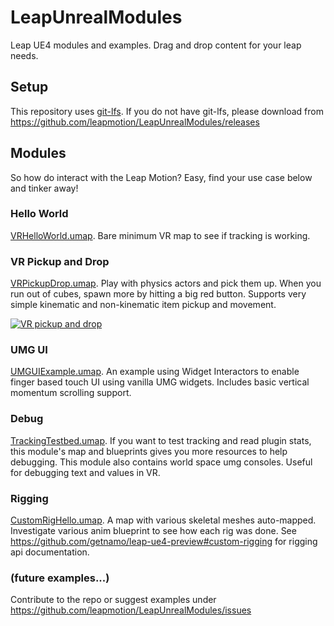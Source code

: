 # LeapUnrealModules
Leap UE4 modules and examples. Drag and drop content for your leap needs.

## Setup

This repository uses [git-lfs](https://git-lfs.github.com/). If you do not have git-lfs, please download from https://github.com/leapmotion/LeapUnrealModules/releases

## Modules

So how do interact with the Leap Motion? Easy, find your use case below and tinker away!

### Hello World

[VRHelloWorld.umap](https://github.com/leapmotion/LeapUnrealModules/blob/master/Content/Modules/HelloWorld/VRHelloWorld.umap). Bare minimum VR map to see if tracking is working.

### VR Pickup and Drop

[VRPickupDrop.umap](https://github.com/leapmotion/LeapUnrealModules/blob/master/Content/Modules/PickupAndDrop/VRPickupDrop.umap). Play with physics actors and pick them up. When you run out of cubes, spawn more by hitting a big red button. Supports very simple kinematic and non-kinematic item pickup and movement.

[![VR pickup and drop](https://img.youtube.com/vi/dkZD1JuSSnM/0.jpg)](https://youtu.be/dkZD1JuSSnM)

### UMG UI

[UMGUIExample.umap](https://github.com/leapmotion/LeapUnrealModules/blob/master/Content/Modules/UMGUI/UMGUIExample.umap). An example using Widget Interactors to enable finger based touch UI using vanilla UMG widgets. Includes basic vertical momentum scrolling support.

### Debug

[TrackingTestbed.umap](https://github.com/leapmotion/LeapUnrealModules/blob/master/Content/Modules/Debug/TrackingTestbed.umap). If you want to test tracking and read plugin stats, this module's map and blueprints gives you more resources to help debugging. This module also contains world space umg consoles. Useful for debugging text and values in VR.

### Rigging

[CustomRigHello.umap](https://github.com/leapmotion/LeapUnrealModules/blob/master/Content/Modules/Rigging/CustomRigHello.umap). A map with various skeletal meshes auto-mapped. Investigate various anim blueprint to see how each rig was done. See https://github.com/getnamo/leap-ue4-preview#custom-rigging for rigging api documentation.


### (future examples...)


Contribute to the repo or suggest examples under https://github.com/leapmotion/LeapUnrealModules/issues
